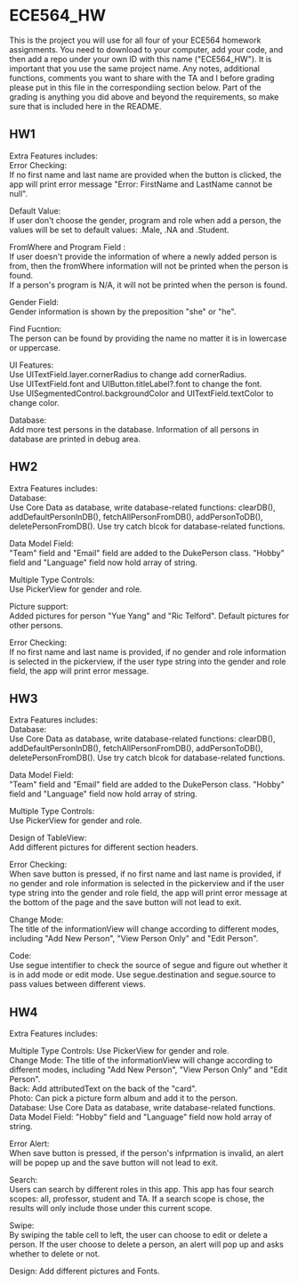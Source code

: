 #   ECE564_HW 
This is the project you will use for all four of your ECE564 homework assignments. You need to download to your computer, add your code, and then add a repo under your own ID with this name ("ECE564_HW"). It is important that you use the same project name.  Any notes, additional functions, comments you want to share with the TA and I before grading please put in this file in the correspondiing section below.  Part of the grading is anything you did above and beyond the requirements, so make sure that is included here in the README.

## HW1
Extra Features includes:  
Error Checking:  
If no first name and last name are provided when the button is clicked, the app will print error message "Error: FirstName and LastName cannot be null".

Default Value:  
If user don't choose the gender, program and role when add a person, the values will be set to default values: .Male, .NA and .Student.

FromWhere and Program Field :  
If user doesn't provide the information of where a newly added person is from, then the fromWhere information will not be printed when the person is found.  
If a person's program is N/A, it will not be printed when the person is found.

Gender Field:  
Gender information is shown by the preposition "she" or "he".

Find Fucntion:  
The person can be found by providing the name no matter it is in lowercase or uppercase.

UI Features:  
Use UITextField.layer.cornerRadius to change add cornerRadius.  
Use UITextField.font and UIButton.titleLabel?.font to change the font.  
Use UISegmentedControl.backgroundColor and UITextField.textColor to change color.  

Database:  
Add more test persons in the database. Information of all persons in database are printed in debug area.

## HW2
Extra Features includes:  
Database:  
Use Core Data as database, write database-related functions: clearDB(), addDefaultPersonInDB(), fetchAllPersonFromDB(), addPersonToDB(), deletePersonFromDB(). Use try catch blcok for database-related functions.  

Data Model Field:  
"Team" field and "Email" field are added to the DukePerson class. "Hobby" field and "Language" field now hold array of string.  

Multiple Type Controls:  
Use PickerView for gender and role.    

Picture support:  
Added pictures for person "Yue Yang" and "Ric Telford". Default pictures for other persons.  

Error Checking:  
If no first name and last name is provided, if no gender and role information is selected in the pickerview, if the user type string into the gender and role field, the app will print error message.  


## HW3
Extra Features includes:  
Database:  
Use Core Data as database, write database-related functions: clearDB(), addDefaultPersonInDB(), fetchAllPersonFromDB(), addPersonToDB(), deletePersonFromDB(). Use try catch blcok for database-related functions.  

Data Model Field:  
"Team" field and "Email" field are added to the DukePerson class. "Hobby" field and "Language" field now hold array of string.  

Multiple Type Controls:  
Use PickerView for gender and role.  

Design of TableView:  
Add different pictures for different section headers.  

Error Checking:  
When save button is pressed, if no first name and last name is provided, if no gender and role information is selected in the pickerview and if the user type string into the gender and role field, the app will print error message at the bottom of the page and the save button will not lead to exit.  

Change Mode:  
The title of the informationView will change according to different modes, including "Add New Person", "View Person Only" and "Edit Person".  

Code:  
Use segue intentifier to check the source of segue and figure out whether it is in add mode or edit mode. Use segue.destination and segue.source to pass values between different views.  


## HW4
Extra Features includes:  

Multiple Type Controls:  Use PickerView for gender and role.  
Change Mode: The title of the informationView will change according to different modes, including "Add New Person", "View Person Only" and "Edit Person".  
Back: Add attributedText on the back of the "card".  
Photo:  Can pick a picture form album and add it to the person.  
Database: Use Core Data as database, write database-related functions.  
Data Model Field: "Hobby" field and "Language" field now hold array of string.  

Error Alert:  
When save button is pressed, if the person's infprmation is invalid, an alert will be popep up and the save button will not lead to exit.   

Search:  
Users can search by different roles in this app. This app has four search scopes: all, professor, student and TA. If a search scope is chose, the results will only include those under this current scope.  

Swipe:  
By swiping the table cell to left, the user can choose to edit or delete a person. If the user choose to delete a person, an alert will pop up and asks whether to delete or not.  

Design: 
Add different pictures and Fonts. 
